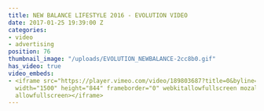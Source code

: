 ```yaml
---
title: NEW BALANCE LIFESTYLE 2016 - EVOLUTION VIDEO
date: 2017-01-25 19:39:00 Z
categories:
- video
- advertising
position: 76
thumbnail_image: "/uploads/EVOLUTION_NEWBALANCE-2cc8b0.gif"
has_video: true
video_embeds:
- <iframe src="https://player.vimeo.com/video/189803687?title=0&byline=0&portrait=0"
  width="1500" height="844" frameborder="0" webkitallowfullscreen mozallowfullscreen
  allowfullscreen></iframe>
---
```


